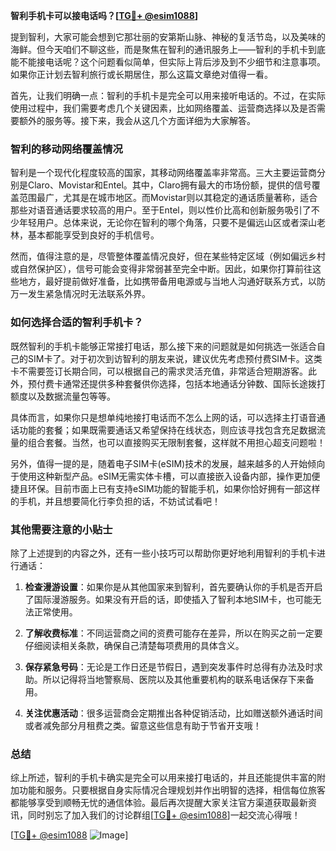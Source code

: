 **智利手机卡可以接电话吗？[[TG💪+ @esim1088](https://t.me/s/esim1088)]**

提到智利，大家可能会想到它那壮丽的安第斯山脉、神秘的复活节岛，以及美味的海鲜。但今天咱们不聊这些，而是聚焦在智利的通讯服务上——智利的手机卡到底能不能接电话呢？这个问题看似简单，但实际上背后涉及到不少细节和注意事项。如果你正计划去智利旅行或长期居住，那么这篇文章绝对值得一看。

首先，让我们明确一点：智利的手机卡是完全可以用来接听电话的。不过，在实际使用过程中，我们需要考虑几个关键因素，比如网络覆盖、运营商选择以及是否需要额外的服务等。接下来，我会从这几个方面详细为大家解答。

### 智利的移动网络覆盖情况

智利是一个现代化程度较高的国家，其移动网络覆盖率非常高。三大主要运营商分别是Claro、Movistar和Entel。其中，Claro拥有最大的市场份额，提供的信号覆盖范围最广，尤其是在城市地区。而Movistar则以其稳定的通话质量著称，适合那些对语音通话要求较高的用户。至于Entel，则以性价比高和创新服务吸引了不少年轻用户。总体来说，无论你在智利的哪个角落，只要不是偏远山区或者深山老林，基本都能享受到良好的手机信号。

然而，值得注意的是，尽管整体覆盖情况良好，但在某些特定区域（例如偏远乡村或自然保护区），信号可能会变得非常弱甚至完全中断。因此，如果你打算前往这些地方，最好提前做好准备，比如携带备用电源或与当地人沟通好联系方式，以防万一发生紧急情况时无法联系外界。

### 如何选择合适的智利手机卡？

既然智利的手机卡能够正常接打电话，那么接下来的问题就是如何挑选一张适合自己的SIM卡了。对于初次到访智利的朋友来说，建议优先考虑预付费SIM卡。这类卡不需要签订长期合同，可以根据自己的需求灵活充值，非常适合短期游客。此外，预付费卡通常还提供多种套餐供你选择，包括本地通话分钟数、国际长途拨打额度以及数据流量包等等。

具体而言，如果你只是想单纯地接打电话而不怎么上网的话，可以选择主打语音通话功能的套餐；如果既需要通话又希望保持在线状态，则应该寻找包含充足数据流量的组合套餐。当然，也可以直接购买无限制套餐，这样就不用担心超支问题啦！

另外，值得一提的是，随着电子SIM卡(eSIM)技术的发展，越来越多的人开始倾向于使用这种新型产品。eSIM无需实体卡槽，可以直接嵌入设备内部，操作更加便捷且环保。目前市面上已有支持eSIM功能的智能手机，如果你恰好拥有一部这样的手机，并且想要简化行李负担的话，不妨试试看吧！

### 其他需要注意的小贴士

除了上述提到的内容之外，还有一些小技巧可以帮助你更好地利用智利的手机卡进行通话：

1. **检查漫游设置**：如果你是从其他国家来到智利，首先要确认你的手机是否开启了国际漫游服务。如果没有开启的话，即使插入了智利本地SIM卡，也可能无法正常使用。
   
2. **了解收费标准**：不同运营商之间的资费可能存在差异，所以在购买之前一定要仔细阅读相关条款，确保自己清楚每项费用的具体含义。
   
3. **保存紧急号码**：无论是工作日还是节假日，遇到突发事件时总得有办法及时求助。所以记得将当地警察局、医院以及其他重要机构的联系电话保存下来备用。

4. **关注优惠活动**：很多运营商会定期推出各种促销活动，比如赠送额外通话时间或者减免部分月租费之类。留意这些信息有助于节省开支哦！

### 总结

综上所述，智利的手机卡确实是完全可以用来接打电话的，并且还能提供丰富的附加功能和服务。只要根据自身实际情况合理规划并作出明智的选择，相信每位旅客都能够享受到顺畅无忧的通信体验。最后再次提醒大家关注官方渠道获取最新资讯，同时别忘了加入我们的讨论群组[[TG💪+ @esim1088](https://t.me/s/esim1088)]一起交流心得哦！

[[TG💪+ @esim1088](https://t.me/s/esim1088) ![Image](https://i.postimg.cc/4NQfJmqS/Snipaste-2025-05-13-00-14-12.png)]